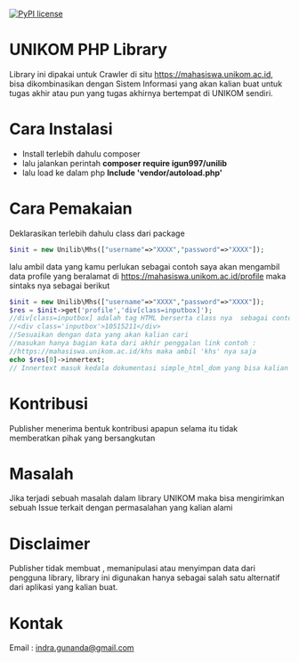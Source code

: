 [![PyPI license](https://img.shields.io/pypi/l/ansicolortags.svg)](https://pypi.python.org/pypi/ansicolortags/)

# UNIKOM PHP Library
Library ini dipakai untuk Crawler di situ https://mahasiswa.unikom.ac.id, bisa dikombinasikan dengan Sistem Informasi yang akan kalian buat untuk tugas akhir atau pun yang tugas akhirnya bertempat di UNIKOM sendiri.

# Cara Instalasi
* Install terlebih dahulu composer
* lalu jalankan perintah **composer require igun997/unilib**
* lalu load ke dalam php **lnclude 'vendor/autoload.php'**
# Cara Pemakaian
Deklarasikan terlebih dahulu class dari package
```php
$init = new Unilib\Mhs(["username"=>"XXXX","password"=>"XXXX"]);
```
lalu ambil data yang kamu perlukan sebagai contoh saya akan mengambil data profile yang beralamat di https://mahasiswa.unikom.ac.id/profile maka sintaks nya sebagai berikut
```php
$init = new Unilib\Mhs(["username"=>"XXXX","password"=>"XXXX"]);
$res = $init->get('profile','div[class=inputbox]');
//div[class=inputbox] adalah tag HTML berserta class nya  sebagai contoh :
//<div class='inputbox'>10515211</div>
//Sesuaikan dengan data yang akan kalian cari
//masukan hanya bagian kata dari akhir penggalan link contoh :
//https://mahasiswa.unikom.ac.id/khs maka ambil 'khs' nya saja
echo $res[0]->innertext;
// Innertext masuk kedala dokumentasi simple_html_dom yang bisa kalian lihat di http://simplehtmldom.sourceforge.net/manual.htm

```

# Kontribusi
Publisher menerima bentuk kontribusi apapun selama itu tidak memberatkan pihak yang bersangkutan

# Masalah
Jika terjadi sebuah masalah dalam library UNIKOM maka bisa mengirimkan sebuah Issue terkait dengan permasalahan yang kalian alami

# Disclaimer
Publisher tidak membuat , memanipulasi atau menyimpan data dari pengguna library, library ini digunakan hanya sebagai salah satu alternatif dari aplikasi yang kalian buat.

# Kontak
Email : indra.gunanda@gmail.com

